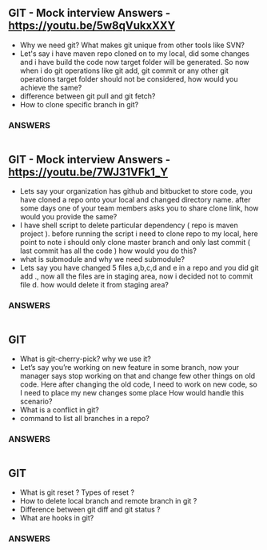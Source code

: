 GIT  -   Mock interview Answers - https://youtu.be/5w8qVukxXXY
---------------------------------------------------------------------------------------------------------------------------------
- Why we need git? What makes git unique from other tools like SVN?
- Let's say i have maven repo cloned on to my local, did some changes and i have build the code now target folder will be generated. 
   So now when i do git operations like git add, git commit or any other git operations target folder should not be considered, 
   how would you achieve the same?
- difference between git pull and git fetch?
- How to clone specific branch in git?
### ANSWERS
```
```

GIT - Mock interview Answers - https://youtu.be/7WJ31VFk1_Y
---------------------------------------------------------------------------------------------------------------------------------
- Lets say your organization has github and bitbucket to store code, you have cloned a repo onto your local and changed directory name.
   after some days one of your team members asks you to share clone link, how would you provide the same?
-  I have shell script to delete particular dependency ( repo is maven project ). before running the script i need to clone repo to my 
   local, here point to note i should only clone master branch and only last commit ( last commit has all the code ) how would you do this?
- what is submodule and why we need submodule?
- Lets say you have changed 5 files a,b,c,d and e in a repo and you did git add ., now all the files are in staging area, now i decided 
   not to commit file d. how would delete it from staging area?

### ANSWERS
```
```

GIT
---------------------------------------------------------------------------------------------------------------------------------
- What is git-cherry-pick? why we use it?
- Let’s say you’re working on new feature in some branch, now your manager says stop working on that and change few other things 
   on old code. Here after changing the old code, I need to work on new code, so I need to place my new changes some place How would handle this scenario? 
- What is a conflict in git?
- command to list all branches in a repo?
### ANSWERS
```
```


GIT
---------------------------------------------------------------------------------------------------------------------------------
- What is git reset ? Types of reset ?
- How to delete local branch  and remote branch in git ? 
- Difference between git diff and git status ?
- What are hooks in git? 
### ANSWERS
```
```
